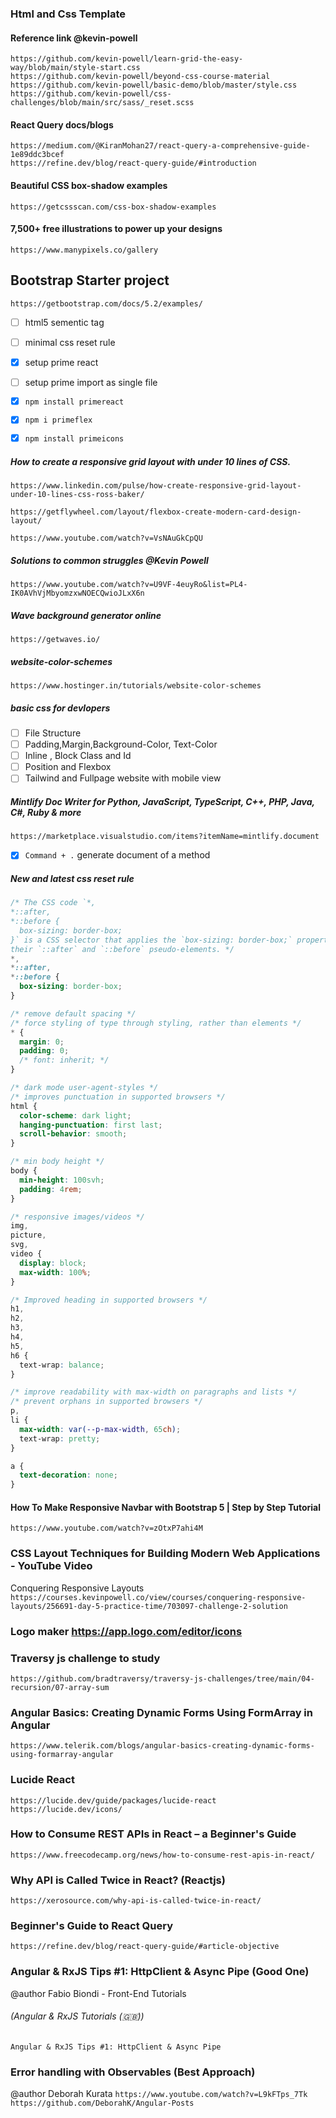 ### Html and Css Template

#### Reference link @kevin-powell

`https://github.com/kevin-powell/learn-grid-the-easy-way/blob/main/style-start.css` <br>
`https://github.com/kevin-powell/beyond-css-course-material`<br>
`https://github.com/kevin-powell/basic-demo/blob/master/style.css`<br>
`https://github.com/kevin-powell/css-challenges/blob/main/src/sass/_reset.scss`<br>

#### React Query docs/blogs

`https://medium.com/@KiranMohan27/react-query-a-comprehensive-guide-1e89ddc3bcef` <br>
`https://refine.dev/blog/react-query-guide/#introduction`

#### Beautiful CSS box-shadow examples

`https://getcssscan.com/css-box-shadow-examples`

#### 7,500+ free illustrations to power up your designs

`https://www.manypixels.co/gallery`

## Bootstrap Starter project

`https://getbootstrap.com/docs/5.2/examples/`

- [ ] html5 sementic tag <br>
- [ ] minimal css reset rule

- [x] setup prime react
- [ ] setup prime import as single file

- [x] `npm install primereact` <br>
- [x] `npm i primeflex` <br>
- [x] `npm install primeicons` <br>

<!-- [x] basic flex layout for main page -->

##### How to create a responsive grid layout with under 10 lines of CSS.

`https://www.linkedin.com/pulse/how-create-responsive-grid-layout-under-10-lines-css-ross-baker/` <br>

`https://getflywheel.com/layout/flexbox-create-modern-card-design-layout/` <br>

`https://www.youtube.com/watch?v=VsNAuGkCpQU` <br>

##### Solutions to common struggles @Kevin Powell

`https://www.youtube.com/watch?v=U9VF-4euyRo&list=PL4-IK0AVhVjMbyomzxwNOECQwioJLxX6n`

##### Wave background generator online

`https://getwaves.io/`<br>

##### website-color-schemes

`https://www.hostinger.in/tutorials/website-color-schemes` <br>

##### basic css for devlopers

- [ ] File Structure
- [ ] Padding,Margin,Background-Color, Text-Color
- [ ] Inline , Block Class and Id
- [ ] Position and Flexbox
- [ ] Tailwind and Fullpage website with mobile view

##### Mintlify Doc Writer for Python, JavaScript, TypeScript, C++, PHP, Java, C#, Ruby & more

`https://marketplace.visualstudio.com/items?itemName=mintlify.document` <br>

- [x] `Command + .` generate document of a method

##### New and latest css reset rule

```css
/* The CSS code `*,
*::after,
*::before {
  box-sizing: border-box;
}` is a CSS selector that applies the `box-sizing: border-box;` property to all elements, as well as
their `::after` and `::before` pseudo-elements. */
*,
*::after,
*::before {
  box-sizing: border-box;
}

/* remove default spacing */
/* force styling of type through styling, rather than elements */
* {
  margin: 0;
  padding: 0;
  /* font: inherit; */
}

/* dark mode user-agent-styles */
/* improves punctuation in supported browsers */
html {
  color-scheme: dark light;
  hanging-punctuation: first last;
  scroll-behavior: smooth;
}

/* min body height */
body {
  min-height: 100svh;
  padding: 4rem;
}

/* responsive images/videos */
img,
picture,
svg,
video {
  display: block;
  max-width: 100%;
}

/* Improved heading in supported browsers */
h1,
h2,
h3,
h4,
h5,
h6 {
  text-wrap: balance;
}

/* improve readability with max-width on paragraphs and lists */
/* prevent orphans in supported browsers */
p,
li {
  max-width: var(--p-max-width, 65ch);
  text-wrap: pretty;
}

a {
  text-decoration: none;
}
```

#### How To Make Responsive Navbar with Bootstrap 5 | Step by Step Tutorial

`https://www.youtube.com/watch?v=zOtxP7ahi4M`

### CSS Layout Techniques for Building Modern Web Applications - YouTube Video

Conquering Responsive Layouts <br>
`https://courses.kevinpowell.co/view/courses/conquering-responsive-layouts/256691-day-5-practice-time/703097-challenge-2-solution`

### Logo maker https://app.logo.com/editor/icons

### Traversy js challenge to study

`https://github.com/bradtraversy/traversy-js-challenges/tree/main/04-recursion/07-array-sum`

### Angular Basics: Creating Dynamic Forms Using FormArray in Angular

`https://www.telerik.com/blogs/angular-basics-creating-dynamic-forms-using-formarray-angular`

### Lucide React

`https://lucide.dev/guide/packages/lucide-react` <br>
`https://lucide.dev/icons/`

### How to Consume REST APIs in React – a Beginner's Guide

`https://www.freecodecamp.org/news/how-to-consume-rest-apis-in-react/`

### Why API is Called Twice in React? (Reactjs)

`https://xerosource.com/why-api-is-called-twice-in-react/`

### Beginner's Guide to React Query

`https://refine.dev/blog/react-query-guide/#article-objective`

### Angular & RxJS Tips #1: HttpClient & Async Pipe (Good One)

@author
Fabio Biondi - Front-End Tutorials

###### (Angular & RxJS Tutorials (🇬🇧))

`Angular & RxJS Tips #1: HttpClient & Async Pipe`

### Error handling with Observables (Best Approach)

@author
Deborah Kurata
`https://www.youtube.com/watch?v=L9kFTps_7Tk`
`https://github.com/DeborahK/Angular-Posts`
